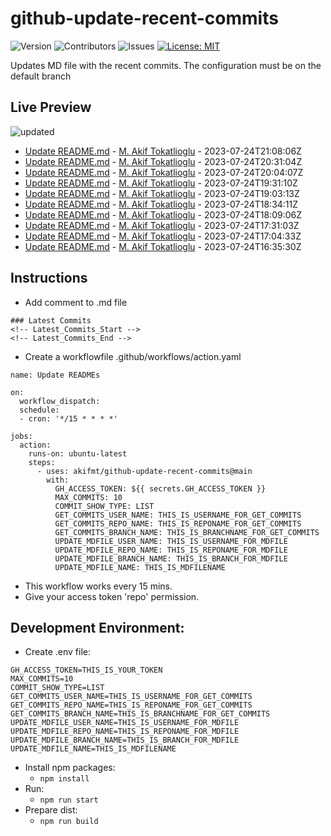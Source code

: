 # github-update-recent-commits

![Version](https://img.shields.io/github/v/release/AAAAA/AAAAA?color=blue)
![Contributors](https://img.shields.io/github/contributors/AAAAA/AAAAA?color=dark-green) ![Issues](https://img.shields.io/github/issues/AAAAA/AAAAA) [![License: MIT](https://img.shields.io/badge/license-MIT-blue)](#)

Updates MD file with the recent commits. The configuration must be on the default branch

## Live Preview
<!-- Latest_Commits_Start -->
![updated](https://img.shields.io/badge/Updated-Mon%20Jul%2024%202023%2021%3A31%3A28%20GMT%2B0000%20(Coordinated%20Universal%20Time)-blue.svg)
- [Update README.md](https://github.com/akifmt/github-update-recent-commits/commit/63ae16639c7e022cf7703a0c4b87e9f323896692) - [M. Akif Tokatlioglu](mailto:akifmt@gmail.com) - 2023-07-24T21:08:06Z 
- [Update README.md](https://github.com/akifmt/github-update-recent-commits/commit/e5f35834f44c7eca518dc11cd3f3e3bf7ea804fd) - [M. Akif Tokatlioglu](mailto:akifmt@gmail.com) - 2023-07-24T20:31:04Z 
- [Update README.md](https://github.com/akifmt/github-update-recent-commits/commit/542b2d874f4a8b3ecfce13b94ed9e1dab283a8d0) - [M. Akif Tokatlioglu](mailto:akifmt@gmail.com) - 2023-07-24T20:04:07Z 
- [Update README.md](https://github.com/akifmt/github-update-recent-commits/commit/816341f39e071740604990ad41245347637037a7) - [M. Akif Tokatlioglu](mailto:akifmt@gmail.com) - 2023-07-24T19:31:10Z 
- [Update README.md](https://github.com/akifmt/github-update-recent-commits/commit/2ae7d46f9cbdec18f2de10d4bc5183364c2c5c4e) - [M. Akif Tokatlioglu](mailto:akifmt@gmail.com) - 2023-07-24T19:03:13Z 
- [Update README.md](https://github.com/akifmt/github-update-recent-commits/commit/5b661f77e3d9960732f7c27980998dab655e597e) - [M. Akif Tokatlioglu](mailto:akifmt@gmail.com) - 2023-07-24T18:34:11Z 
- [Update README.md](https://github.com/akifmt/github-update-recent-commits/commit/7ce234c14ba0db4979ab9da3ec581d29cb15d5e4) - [M. Akif Tokatlioglu](mailto:akifmt@gmail.com) - 2023-07-24T18:09:06Z 
- [Update README.md](https://github.com/akifmt/github-update-recent-commits/commit/bac36b89b6bf4f6b31f8ed5c3d0e382623cc1ef4) - [M. Akif Tokatlioglu](mailto:akifmt@gmail.com) - 2023-07-24T17:31:03Z 
- [Update README.md](https://github.com/akifmt/github-update-recent-commits/commit/f0d2553fa83a90f6815afd60764a254c0d301b8f) - [M. Akif Tokatlioglu](mailto:akifmt@gmail.com) - 2023-07-24T17:04:33Z 
- [Update README.md](https://github.com/akifmt/github-update-recent-commits/commit/90f71c688b42f4c597239029d6b5408faf261d90) - [M. Akif Tokatlioglu](mailto:akifmt@gmail.com) - 2023-07-24T16:35:30Z 
<!-- Latest_Commits_End -->

## Instructions
- Add comment to .md file
```
### Latest Commits
<!-- Latest_Commits_Start -->
<!-- Latest_Commits_End -->
```
- Create a workflowfile .github/workflows/action.yaml
```
name: Update READMEs

on:
  workflow_dispatch:
  schedule:
  - cron: '*/15 * * * *'
  
jobs:
  action:
    runs-on: ubuntu-latest
    steps:
      - uses: akifmt/github-update-recent-commits@main
        with:
          GH_ACCESS_TOKEN: ${{ secrets.GH_ACCESS_TOKEN }}
          MAX_COMMITS: 10
          COMMIT_SHOW_TYPE: LIST
          GET_COMMITS_USER_NAME: THIS_IS_USERNAME_FOR_GET_COMMITS
          GET_COMMITS_REPO_NAME: THIS_IS_REPONAME_FOR_GET_COMMITS
          GET_COMMITS_BRANCH_NAME: THIS_IS_BRANCHNAME_FOR_GET_COMMITS
          UPDATE_MDFILE_USER_NAME: THIS_IS_USERNAME_FOR_MDFILE
          UPDATE_MDFILE_REPO_NAME: THIS_IS_REPONAME_FOR_MDFILE
          UPDATE_MDFILE_BRANCH_NAME: THIS_IS_BRANCH_FOR_MDFILE
          UPDATE_MDFILE_NAME: THIS_IS_MDFILENAME
```
- This workflow works every 15 mins.
- Give your access token 'repo' permission.

## Development Environment:
- Create .env file:
```
GH_ACCESS_TOKEN=THIS_IS_YOUR_TOKEN
MAX_COMMITS=10
COMMIT_SHOW_TYPE=LIST
GET_COMMITS_USER_NAME=THIS_IS_USERNAME_FOR_GET_COMMITS
GET_COMMITS_REPO_NAME=THIS_IS_REPONAME_FOR_GET_COMMITS
GET_COMMITS_BRANCH_NAME=THIS_IS_BRANCHNAME_FOR_GET_COMMITS
UPDATE_MDFILE_USER_NAME=THIS_IS_USERNAME_FOR_MDFILE
UPDATE_MDFILE_REPO_NAME=THIS_IS_REPONAME_FOR_MDFILE
UPDATE_MDFILE_BRANCH_NAME=THIS_IS_BRANCH_FOR_MDFILE
UPDATE_MDFILE_NAME=THIS_IS_MDFILENAME
```
- Install npm packages:
	- ```npm install```
- Run:
	- ```npm run start```
- Prepare dist:
	- ```npm run build```
